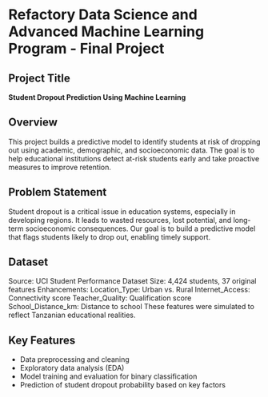 # Refactory Data Science and Advanced Machine Learning Program - Final Project

## Project Title
**Student Dropout Prediction Using Machine Learning**

## Overview
This project builds a predictive model to identify students at risk of dropping out using academic, demographic, and socioeconomic data. The goal is to help educational institutions detect at-risk students early and take proactive measures to improve retention.
## Problem Statement
Student dropout is a critical issue in education systems, especially in developing regions. It leads to wasted resources, lost potential, and long-term socioeconomic consequences. Our goal is to build a predictive model that flags students likely to drop out, enabling timely support.
## Dataset
Source: UCI Student Performance Dataset
Size: 4,424 students, 37 original features
Enhancements: Location_Type: Urban vs. Rural
Internet_Access: Connectivity score
Teacher_Quality: Qualification score
School_Distance_km: Distance to school
These features were simulated to reflect Tanzanian educational realities.
## Key Features
- Data preprocessing and cleaning  
- Exploratory data analysis (EDA)  
- Model training and evaluation for binary classification  
- Prediction of student dropout probability based on key factors 
